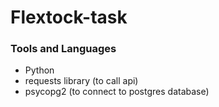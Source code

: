 # Flextock-task

### Tools and Languages
- Python
- requests library (to call api)
- psycopg2 (to connect to postgres database)

